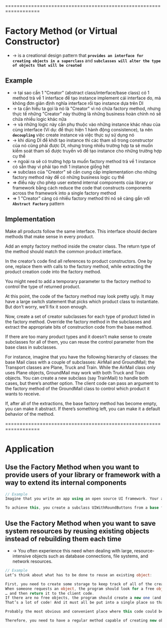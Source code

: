==================================================================
# Factory Method (or Virtual Constructor)
* -> is a creational design pattern that **`provides an interface for creating objects in a superclass`** and  **`subclasses will alter the type of objects that will be created`**

## Example
* -> tại sao cần 1 "Creator" (abstract class/interface/base class) có 1 method trả về 1 interface để tạo instance implement cái interface do, mà không đơn giản định nghĩa interface rồi tạo instance dựa trên DI
* -> ta cần hiểu ta gọi là nó là "Creator" vì nó chứa factory method, nhưng thực tế những "Creator" này thường là những business hoàn chỉnh nó sẽ chứa nhiều logic khác nữa
* -> và những logic này cần phụ thuộc vào những instance khác nhau của cùng interface (Ví dụ: để thực hiện 1 hành động consistence), ta nên **`decoupling`** việc create instance và việc thực sự sử dụng nó 
* -> khi dùng DI để khởi tạo instance thì các tham số trong constructor của nó cũng phải được DI, nhưng trong nhiều trường hợp ta sẽ muốn kiểm soát tham số được truyền vô để tạo instance cho những trường hợp cụ thể
* -> ngoài ra sẽ có trường hợp ta muốn factory method trả về 1 instance có sẵn thay vì phải tạo mới 1 instance giống hệt
* => subclass của "Creator" sẽ cần cung cấp implementation cho những factory method này để có những business logic cụ thể
* => điều này cho phép user extend internal components của library or framework bằng cách reduce the code that constructs components across the framework into a single factory method
* => 1 "Creator" càng có nhiều factory method thì nó sẽ càng gần với **`Abstract Factory`** pattern

## Implementation
Make all products follow the same interface. This interface should declare methods that make sense in every product.

Add an empty factory method inside the creator class. The return type of the method should match the common product interface.

In the creator’s code find all references to product constructors. One by one, replace them with calls to the factory method, while extracting the product creation code into the factory method.

You might need to add a temporary parameter to the factory method to control the type of returned product.

At this point, the code of the factory method may look pretty ugly. It may have a large switch statement that picks which product class to instantiate. But don’t worry, we’ll fix it soon enough.

Now, create a set of creator subclasses for each type of product listed in the factory method. Override the factory method in the subclasses and extract the appropriate bits of construction code from the base method.

If there are too many product types and it doesn’t make sense to create subclasses for all of them, you can reuse the control parameter from the base class in subclasses.

For instance, imagine that you have the following hierarchy of classes: the base Mail class with a couple of subclasses: AirMail and GroundMail; the Transport classes are Plane, Truck and Train. While the AirMail class only uses Plane objects, GroundMail may work with both Truck and Train objects. You can create a new subclass (say TrainMail) to handle both cases, but there’s another option. The client code can pass an argument to the factory method of the GroundMail class to control which product it wants to receive.

If, after all of the extractions, the base factory method has become empty, you can make it abstract. If there’s something left, you can make it a default behavior of the method.

==================================================================
# Application

## Use the Factory Method when you want to provide users of your library or framework with a way to extend its internal components
```cs
// Example
Imagine that you write an app using an open source UI framework. Your app should have round buttons, but the framework only provides square ones. You extend the standard Button class with a glorious RoundButton subclass. But now you need to tell the main UIFramework class to use the new button subclass instead of a default one.

To achieve this, you create a subclass UIWithRoundButtons from a base framework class and override its createButton method. While this method returns Button objects in the base class, you make your subclass return RoundButton objects. Now use the UIWithRoundButtons class instead of UIFramework. And that’s about it!
```

## Use the Factory Method when you want to save system resources by reusing existing objects instead of rebuilding them each time
* -> You often experience this need when dealing with large, resource-intensive objects such as database connections, file systems, and network resources.
```cs
// Example
Let’s think about what has to be done to reuse an existing object:

First, you need to create some storage to keep track of all of the created objects.
When someone requests an object, the program should look for a free object inside that pool.
… and then return it to the client code.
If there are no free objects, the program should create a new one (and add it to the pool).
That’s a lot of code! And it must all be put into a single place so that you don’t pollute the program with duplicate code.

Probably the most obvious and convenient place where this code could be placed is the constructor of the class whose objects we’re trying to reuse. However, a constructor must always return new objects by definition. It can’t return existing instances.

Therefore, you need to have a regular method capable of creating new objects as well as reusing existing ones. That sounds very much like a factory method.
```

## 